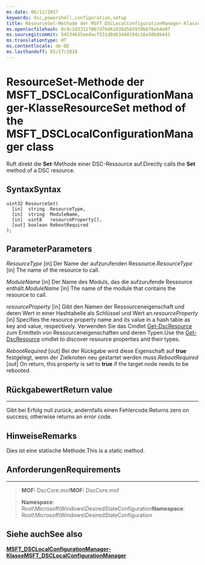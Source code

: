 ```yaml
---
ms.date: 06/12/2017
keywords: dsc,powershell,configuration,setup
title: ResourceSet-Methode der MSFT_DSCLocalConfigurationManager-Klasse
ms.openlocfilehash: 0c9c1d33117067d76d61036d5839f0b676eb4a97
ms.sourcegitcommit: 54534635eedacf531d8d6344019dc16a50b8b441
ms.translationtype: HT
ms.contentlocale: de-DE
ms.lasthandoff: 05/17/2018
---
```

# <a name="resourceset-method-of-the-msftdsclocalconfigurationmanager-class"></a><span data-ttu-id="5f5c2-103">ResourceSet-Methode der MSFT_DSCLocalConfigurationManager-Klasse</span><span class="sxs-lookup"><span data-stu-id="5f5c2-103">ResourceSet method of the MSFT_DSCLocalConfigurationManager class</span></span>

<span data-ttu-id="5f5c2-104">Ruft direkt die **Set**-Methode einer DSC-Ressource auf.</span><span class="sxs-lookup"><span data-stu-id="5f5c2-104">Directly calls the **Set** method of a DSC resource.</span></span>

<a name="syntax"></a><span data-ttu-id="5f5c2-105">Syntax</span><span class="sxs-lookup"><span data-stu-id="5f5c2-105">Syntax</span></span>
------

```mof
uint32 ResourceSet(
  [in]  string  ResourceType,
  [in]  string  ModuleName,
  [in]  uint8   resourceProperty[],
  [out] boolean RebootRequired
);
```

<a name="parameters"></a><span data-ttu-id="5f5c2-106">Parameter</span><span class="sxs-lookup"><span data-stu-id="5f5c2-106">Parameters</span></span>
----------

<span data-ttu-id="5f5c2-107">*ResourceType* \[in\] Der Name der aufzurufenden Ressource.</span><span class="sxs-lookup"><span data-stu-id="5f5c2-107">*ResourceType* \[in\] The name of the resource to call.</span></span>

<span data-ttu-id="5f5c2-108">*ModuleName* \[in\] Der Name des Moduls, das die aufzurufende Ressource enthält.</span><span class="sxs-lookup"><span data-stu-id="5f5c2-108">*ModuleName* \[in\] The name of the module that contains the resource to call.</span></span>

<span data-ttu-id="5f5c2-109">*resourceProperty* \[in\] Gibt den Namen der Ressourceneigenschaft und deren Wert in einer Hashtabelle als Schlüssel und Wert an.</span><span class="sxs-lookup"><span data-stu-id="5f5c2-109">*resourceProperty* \[in\] Specifies the resource property name and its value in a hash table as key and value, respectively.</span></span> <span data-ttu-id="5f5c2-110">Verwenden Sie das Cmdlet [Get-DscResource](https://technet.microsoft.com/library/dn521625.aspx) zum Ermitteln von Ressourceneigenschaften und deren Typen.</span><span class="sxs-lookup"><span data-stu-id="5f5c2-110">Use the [Get-DscResource](https://technet.microsoft.com/library/dn521625.aspx) cmdlet to discover resource properties and their types.</span></span>

<span data-ttu-id="5f5c2-111">*RebootRequired* \[out\] Bei der Rückgabe wird diese Eigenschaft auf **true** festgelegt, wenn der Zielknoten neu gestartet werden muss.</span><span class="sxs-lookup"><span data-stu-id="5f5c2-111">*RebootRequired* \[out\] On return, this property is set to **true** if the target node needs to be rebooted.</span></span>

## <a name="return-value"></a><span data-ttu-id="5f5c2-112">Rückgabewert</span><span class="sxs-lookup"><span data-stu-id="5f5c2-112">Return value</span></span>
------------

<span data-ttu-id="5f5c2-113">Gibt bei Erfolg null zurück, andernfalls einen Fehlercode.</span><span class="sxs-lookup"><span data-stu-id="5f5c2-113">Returns zero on success; otherwise returns an error code.</span></span>

## <a name="remarks"></a><span data-ttu-id="5f5c2-114">Hinweise</span><span class="sxs-lookup"><span data-stu-id="5f5c2-114">Remarks</span></span>

<span data-ttu-id="5f5c2-115">Dies ist eine statische Methode.</span><span class="sxs-lookup"><span data-stu-id="5f5c2-115">This is a static method.</span></span>

## <a name="requirements"></a><span data-ttu-id="5f5c2-116">Anforderungen</span><span class="sxs-lookup"><span data-stu-id="5f5c2-116">Requirements</span></span>
------------
><span data-ttu-id="5f5c2-117">**MOF:** DscCore.mof</span><span class="sxs-lookup"><span data-stu-id="5f5c2-117">**MOF:** DscCore.mof</span></span>

><span data-ttu-id="5f5c2-118">**Namespace**: Root\Microsoft\Windows\DesiredStateConfiguration</span><span class="sxs-lookup"><span data-stu-id="5f5c2-118">**Namespace**: Root\Microsoft\Windows\DesiredStateConfiguration</span></span>


## <a name="see-also"></a><span data-ttu-id="5f5c2-119">Siehe auch</span><span class="sxs-lookup"><span data-stu-id="5f5c2-119">See also</span></span>


[<span data-ttu-id="5f5c2-120">**MSFT_DSCLocalConfigurationManager-Klasse**</span><span class="sxs-lookup"><span data-stu-id="5f5c2-120">**MSFT_DSCLocalConfigurationManager**</span></span>](msft-dsclocalconfigurationmanager.md)